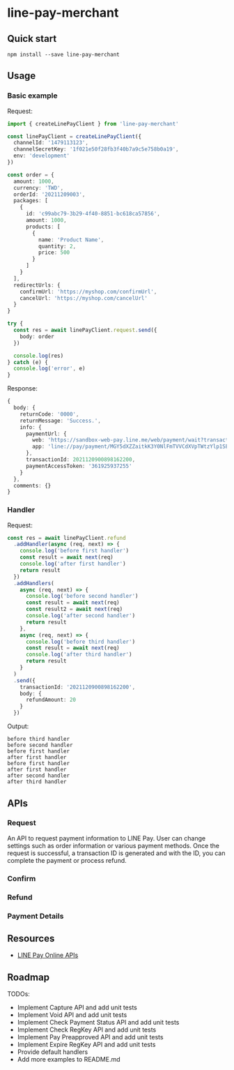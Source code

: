 # line-pay-merchant

## Quick start

```
npm install --save line-pay-merchant
```

## Usage

### Basic example

Request:
```ts
import { createLinePayClient } from 'line-pay-merchant'

const linePayClient = createLinePayClient({
  channelId: '1479113123',
  channelSecretKey: '1f021e50f28fb3f40b7a9c5e758b0a19',
  env: 'development'
})

const order = {
  amount: 1000,
  currency: 'TWD',
  orderId: '20211209003',
  packages: [
    {
      id: 'c99abc79-3b29-4f40-8851-bc618ca57856',
      amount: 1000,
      products: [
        {
          name: 'Product Name',
          quantity: 2,
          price: 500
        }
      ]
    }
  ],
  redirectUrls: {
    confirmUrl: 'https://myshop.com/confirmUrl',
    cancelUrl: 'https://myshop.com/cancelUrl'
  }
}

try {
  const res = await linePayClient.request.send({
    body: order
  })

  console.log(res)
} catch (e) {
  console.log('error', e)
}
```

Response:
```ts
{
  body: {
    returnCode: '0000',
    returnMessage: 'Success.',
    info: {
      paymentUrl: {
        web: 'https://sandbox-web-pay.line.me/web/payment/wait?transactionReserveId=MGG5dXZZaatkK3Y0NlFmTVVCdXVpTWtyYlp1SEhVQUwwRnkzRkhTTXBQRjZRV0pkUEFJbGhWdzNiU0M2ZlBFTA',
        app: 'line://pay/payment/MGY5dXZZaitkK3Y0NlFmTVVCdXVpTWtzYlp1SEhVQUwwRnkzRkhTTXBQRjZRV0pkUEFJcGhWdzNiU0M2ZlBFTA'
      },
      transactionId: 2021120900898162200,
      paymentAccessToken: '361925937255'
    }
  },
  comments: {}
}

```

### Handler

Request:
```ts
const res = await linePayClient.refund
  .addHandler(async (req, next) => {
    console.log('before first handler')
    const result = await next(req)
    console.log('after first handler')
    return result
  })
  .addHandlers(
    async (req, next) => {
      console.log('before second handler')
      const result = await next(req)
      const result2 = await next(req)
      console.log('after second handler')
      return result
    },
    async (req, next) => {
      console.log('before third handler')
      const result = await next(req)
      console.log('after third handler')
      return result
    }
  )
  .send({
    transactionId: '2021120900898162200',
    body: {
      refundAmount: 20
    }
  })
```

Output:
```
before third handler
before second handler
before first handler
after first handler
before first handler
after first handler
after second handler
after third handler
```

## APIs

### Request

An API to request payment information to LINE Pay. User can change settings such as order information or various payment methods. Once the request is successful, a transaction ID is generated and with the ID, you can complete the payment or process refund.

### Confirm

### Refund

### Payment Details

## Resources

- [LINE Pay Online APIs](https://pay.line.me/tw/developers/apis/onlineApis?locale=en_US)

## Roadmap

TODOs:
- Implement Capture API and add unit tests
- Implement Void API and add unit tests
- Implement Check Payment Status API and add unit tests
- Implement Check RegKey API and add unit tests
- Implement Pay Preapproved API and add unit tests
- Implement Expire RegKey API and add unit tests
- Provide default handlers
- Add more examples to README.md
